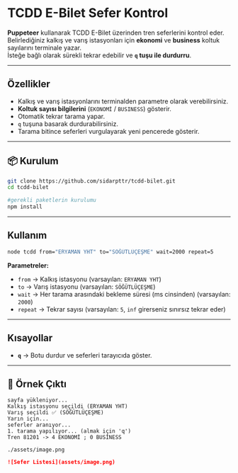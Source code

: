 # TCDD E-Bilet Sefer Kontrol

**Puppeteer** kullanarak TCDD E-Bilet üzerinden tren seferlerini kontrol eder.  
Belirlediğiniz kalkış ve varış istasyonları için **ekonomi** ve **business** koltuk sayılarını terminale yazar.  
İsteğe bağlı olarak sürekli tekrar edebilir ve **`q` tuşu ile durdurru**.

---

## Özellikler
- Kalkış ve varış istasyonlarını terminalden parametre olarak verebilirsiniz.
- **Koltuk sayısı bilgilerini** (`EKONOMİ` / `BUSINESS`) gösterir.
- Otomatik tekrar tarama yapar.
- `q` tuşuna basarak durdurabilirsiniz.
- Tarama bitince seferleri vurgulayarak yeni pencerede gösterir.

---

## 📦 Kurulum

```bash
git clone https://github.com/sidarpttr/tcdd-bilet.git
cd tcdd-bilet

#gerekli paketlerin kurulumu
npm install
```

---

## Kullanım

```bash
node tcdd from="ERYAMAN YHT" to="SÖĞÜTLÜÇEŞME" wait=2000 repeat=5
```

**Parametreler:**
- `from` → Kalkış istasyonu (varsayılan: `ERYAMAN YHT`)
- `to` → Varış istasyonu (varsayılan: `SÖĞÜTLÜÇEŞME`)
- `wait` → Her tarama arasındaki bekleme süresi (ms cinsinden) (varsayılan: `2000`)
- `repeat` → Tekrar sayısı (varsayılan: `5`, `inf` girerseniz sınırsız tekrar eder)

---

## Kısayollar
- **`q`** → Botu durdur ve seferleri tarayıcıda göster.

---

## 📝 Örnek Çıktı
```
sayfa yükleniyor...
Kalkış istasyonu seçildi (ERYAMAN YHT)
Varış seçildi ✅ (SÖĞÜTLÜÇEŞME)
Yarın için...
seferler aranıyor...
1. tarama yapılıyor... (almak için 'q')
Tren 81201 -> 4 EKONOMİ ; 0 BUSİNESS
```

```
./assets/image.png
```

```md
![Sefer Listesi](assets/image.png)
```
